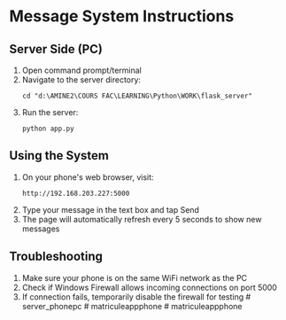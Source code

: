 # Message System Instructions

## Server Side (PC)

1. Open command prompt/terminal
2. Navigate to the server directory:
   ```
   cd "d:\AMINE2\COURS FAC\LEARNING\Python\WORK\flask_server"
   ```
3. Run the server:
   ```
   python app.py
   ```

## Using the System

1. On your phone's web browser, visit:
   ```
   http://192.168.203.227:5000
   ```
2. Type your message in the text box and tap Send
3. The page will automatically refresh every 5 seconds to show new messages

## Troubleshooting

1. Make sure your phone is on the same WiFi network as the PC
2. Check if Windows Firewall allows incoming connections on port 5000
3. If connection fails, temporarily disable the firewall for testing
#   s e r v e r _ p h o n e p c  
 #   m a t r i c u l e a p p p h o n e  
 #   m a t r i c u l e a p p p h o n e  
 